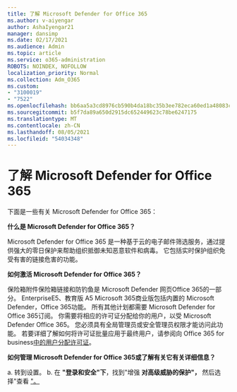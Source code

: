 ```yaml
---
title: 了解 Microsoft Defender for Office 365
ms.author: v-aiyengar
author: AshaIyengar21
manager: dansimp
ms.date: 02/17/2021
ms.audience: Admin
ms.topic: article
ms.service: o365-administration
ROBOTS: NOINDEX, NOFOLLOW
localization_priority: Normal
ms.collection: Adm_O365
ms.custom:
- "3100019"
- "7522"
ms.openlocfilehash: bb6aa5a3cd8976cb590b4da18bc35b3ee782eca60ed1a48083cca8e7ef17e51e
ms.sourcegitcommit: b5f7da89a650d2915dc652449623c78be6247175
ms.translationtype: MT
ms.contentlocale: zh-CN
ms.lasthandoff: 08/05/2021
ms.locfileid: "54034348"
---
```

# <a name="learn-about-microsoft-defender-for-office-365"></a>了解 Microsoft Defender for Office 365

下面是一些有关 Microsoft Defender for Office 365：

**什么是 Microsoft Defender for Office 365？**

Microsoft Defender for Office 365 是一种基于云的电子邮件筛选服务，通过提供强大的零日保护来帮助组织抵御未知恶意软件和病毒。 它包括实时保护组织免受有害的链接危害的功能。

**如何激活 Microsoft Defender for Office 365？**

保险箱附件保险箱链接和防钓鱼是 Microsoft Defender 网页Office 365的一部分。 EnterpriseE5、教育版 A5 Microsoft 365商业版包括内置的 Microsoft Defender，Office 365功能。 所有其他计划都需要 Microsoft Defender for Office 365订阅。 你需要将相应的许可证分配给你的用户，以受 Microsoft Defender Office 365。 您必须具有全局管理员或安全管理员权限才能访问此功能。 若要详细了解如何将许可证批量应用于最终用户，请参阅向 Office 365 for business[中的用户分配许可证](https://go.microsoft.com/fwlink/?linkid=2093435)。

**如何管理 Microsoft Defender for Office 365或了解有关它有关详细信息？**

a. 转到设置[](https://go.microsoft.com/fwlink/p/?linkid=2075721)。
b. 在 **"登录和安全"下**，找到"增强 **对高级威胁的保护"，** 然后选择"查看 ["。](https://go.microsoft.com/fwlink/?linkid=2109302)
